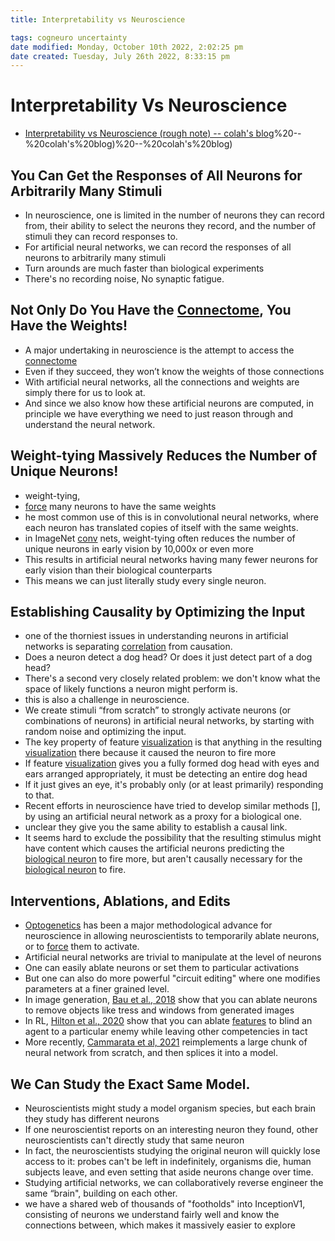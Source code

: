 ```yaml
---
title: Interpretability vs Neuroscience

tags: cogneuro uncertainty 
date modified: Monday, October 10th 2022, 2:02:25 pm
date created: Tuesday, July 26th 2022, 8:33:15 pm
---
```


# Interpretability Vs Neuroscience
- [Interpretability vs Neuroscience (rough note) -- colah's blog](rough%20note)%20--%20colah's%20blog)%20--%20colah's%20blog)

## You Can Get the Responses of All Neurons for Arbitrarily Many Stimuli
- In neuroscience, one is limited in the number of neurons they can record from, their ability to select the neurons they record, and the number of stimuli they can record responses to.
- For artificial neural networks, we can record the responses of all neurons to arbitrarily many stimuli
- Turn arounds are much faster than biological experiments
- There's no recording noise, No synaptic fatigue.

## Not Only Do You Have the [Connectome](Connectome.md), You Have the Weights!
- A major undertaking in neuroscience is the attempt to access the [connectome](Connectome.md)
- Even if they succeed, they won’t know the weights of those connections
- With artificial neural networks, all the connections and weights are simply there for us to look at.
- And since we also know how these artificial neurons are computed, in principle we have everything we need to just reason through and understand the neural network.

## Weight-tying Massively Reduces the Number of Unique Neurons!
- weight-tying,
- [force](Force.md) many neurons to have the same weights
- he most common use of this is in convolutional neural networks, where each neuron has translated copies of itself with the same weights.
- in ImageNet [conv](Conv.md) nets, weight-tying often reduces the number of unique neurons in early vision by 10,000x or even more
- This results in artificial neural networks having many fewer neurons for early vision than their biological counterparts
- This means we can just literally study every single neuron.

## Establishing Causality by Optimizing the Input
- one of the thorniest issues in understanding neurons in artificial networks is separating [correlation](Correlation.md) from causation.
- Does a neuron detect a dog head? Or does it just detect part of a dog head?
- There's a second very closely related problem: we don't know what the space of likely functions a neuron might perform is.
- this is also a challenge in neuroscience.
- We create stimuli “from scratch” to strongly activate neurons (or combinations of neurons) in artificial neural networks, by starting with random noise and optimizing the input.
- The key property of feature [visualization](visualization.md) is that anything in the resulting [visualization](visualization.md) there because it caused the neuron to fire more
- If feature [visualization](visualization.md) gives you a fully formed dog head with eyes and ears arranged appropriately, it must be detecting an entire dog head
- If it just gives an eye, it's probably only (or at least primarily) responding to that.
- Recent efforts in neuroscience have tried to develop similar methods [], by using an artificial neural network as a proxy for a biological one.
- unclear they give you the same ability to establish a causal link.
- It seems hard to exclude the possibility that the resulting stimulus might have content which causes the artificial neurons predicting the [biological neuron](Biological%20Neuron.md) to fire more, but aren't causally necessary for the [biological neuron](Biological%20Neuron.md) to fire.

## Interventions, Ablations, and Edits
- [Optogenetics](Optogenetics.md) has been a major methodological advance for neuroscience in allowing neuroscientists to temporarily ablate neurons, or to [force](Force.md) them to activate.
- Artificial neural networks are trivial to manipulate at the level of neurons
- One can easily ablate neurons or set them to particular activations
- But one can also do more powerful "circuit editing" where one modifies parameters at a finer grained level.
- In image generation, [Bau et al., 2018](https://gandissect.csail.mit.edu/) show that you can ablate neurons to remove objects like tress and windows from generated images
- In RL, [Hilton et al., 2020](https://distill.pub/2020/understanding-rl-vision/) show that you can ablate [features](Features.md) to blind an agent to a particular enemy while leaving other competencies in tact
- More recently, [Cammarata et al, 2021](https://distill.pub/2020/circuits/curve-circuits/) reimplements a large chunk of neural network from scratch, and then splices it into a model.

## We Can Study the Exact Same Model.
- Neuroscientists might study a model organism species, but each brain they study has different neurons
- If one neuroscientist reports on an interesting neuron they found, other neuroscientists can't directly study that same neuron
- In fact, the neuroscientists studying the original neuron will quickly lose access to it: probes can't be left in indefinitely, organisms die, human subjects leave, and even setting that aside neurons change over time.
- Studying artificial networks, we can collaboratively reverse engineer the same “brain", building on each other.
- we have a shared web of thousands of "footholds" into InceptionV1, consisting of neurons we understand fairly well and know the connections between, which makes it massively easier to explore

